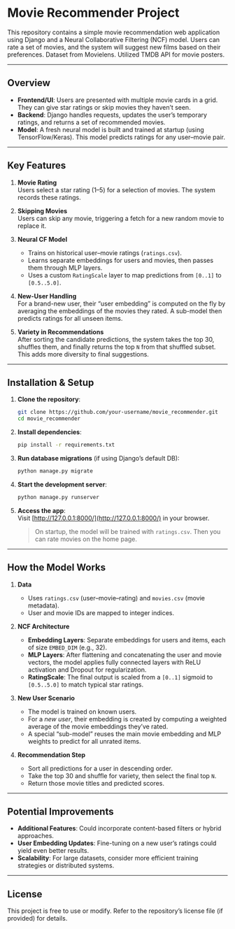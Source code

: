 # Movie Recommender Project

This repository contains a simple movie recommendation web application using Django and a Neural Collaborative Filtering (NCF) model. Users can rate a set of movies, and the system will suggest new films based on their preferences. Dataset from Movielens. Utilized TMDB API for movie posters.

---

## Overview

- **Frontend/UI**: Users are presented with multiple movie cards in a grid. They can give star ratings or skip movies they haven’t seen.
- **Backend**: Django handles requests, updates the user’s temporary ratings, and returns a set of recommended movies.
- **Model**: A fresh neural model is built and trained at startup (using TensorFlow/Keras). This model predicts ratings for any user–movie pair.

---

## Key Features

1. **Movie Rating**  
   Users select a star rating (1–5) for a selection of movies. The system records these ratings.

2. **Skipping Movies**  
   Users can skip any movie, triggering a fetch for a new random movie to replace it.

3. **Neural CF Model**  
   - Trains on historical user–movie ratings (`ratings.csv`).
   - Learns separate embeddings for users and movies, then passes them through MLP layers.
   - Uses a custom `RatingScale` layer to map predictions from `[0..1]` to `[0.5..5.0]`.

4. **New-User Handling**  
   For a brand-new user, their “user embedding” is computed on the fly by averaging the embeddings of the movies they rated. A sub-model then predicts ratings for all unseen items.

5. **Variety in Recommendations**  
   After sorting the candidate predictions, the system takes the top 30, shuffles them, and finally returns the top `N` from that shuffled subset. This adds more diversity to final suggestions.

---

## Installation & Setup

1. **Clone the repository**:

   ```bash
   git clone https://github.com/your-username/movie_recommender.git
   cd movie_recommender
   ```

2. **Install dependencies**:

   ```bash
   pip install -r requirements.txt
   ```

3. **Run database migrations** (if using Django’s default DB):

   ```bash
   python manage.py migrate
   ```

4. **Start the development server**:

   ```bash
   python manage.py runserver
   ```

5. **Access the app**:  
   Visit [http://127.0.0.1:8000/](http://127.0.0.1:8000/) in your browser.  

   > On startup, the model will be trained with `ratings.csv`. Then you can rate movies on the home page.

---

## How the Model Works

1. **Data**  
   - Uses `ratings.csv` (user–movie–rating) and `movies.csv` (movie metadata).
   - User and movie IDs are mapped to integer indices.

2. **NCF Architecture**  
   - **Embedding Layers**: Separate embeddings for users and items, each of size `EMBED_DIM` (e.g., 32).  
   - **MLP Layers**: After flattening and concatenating the user and movie vectors, the model applies fully connected layers with ReLU activation and Dropout for regularization.  
   - **RatingScale**: The final output is scaled from a `[0..1]` sigmoid to `[0.5..5.0]` to match typical star ratings.

3. **New User Scenario**  
   - The model is trained on known users.  
   - For a *new user*, their embedding is created by computing a weighted average of the movie embeddings they’ve rated.  
   - A special “sub-model” reuses the main movie embedding and MLP weights to predict for all unrated items.

4. **Recommendation Step**  
   - Sort all predictions for a user in descending order.  
   - Take the top 30 and shuffle for variety, then select the final top `N`.  
   - Return those movie titles and predicted scores.

---

## Potential Improvements

- **Additional Features**: Could incorporate content-based filters or hybrid approaches.  
- **User Embedding Updates**: Fine-tuning on a new user’s ratings could yield even better results.  
- **Scalability**: For large datasets, consider more efficient training strategies or distributed systems.

---

## License

This project is free to use or modify. Refer to the repository’s license file (if provided) for details.
